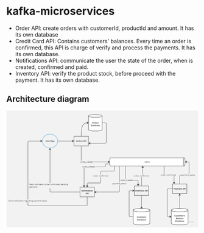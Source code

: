 # kafka-microservices

- Order API: create orders with customerId, productId and amount. It has its own database
- Credit Card API: Contains customers' balances. Every time an order is confirmed, this API is charge of verify and process
  the payments. It has its own database.
- Notifications API: communicate the user the state of the order, when is created, confirmed and paid.
- Inventory API: verify the product stock, before proceed with the payment. It has its own database.

## Architecture diagram

![architecture_diagram](./resources/imgs/arch_diagram.jpg)
